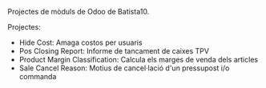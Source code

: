 Projectes de mòduls de Odoo de Batista10. 

Projectes:

* Hide Cost: Amaga costos per usuaris
* Pos Closing Report: Informe de tancament de caixes TPV
* Product Margin Classification: Calcula els marges de venda dels articles
* Sale Cancel Reason: Motius de cancel·lació d'un pressupost i/o commanda
